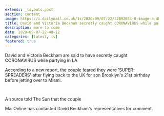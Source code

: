 ```yaml
---
extends: _layouts.post
section: content
image: https://i.dailymail.co.uk/1s/2020/09/07/22/32892034-0-image-a-48_1599515018932.jpg 
title: David and Victoria Beckham secretly caught CORONAVIRUS while partying in LA 
description: more to come 
date: 2020-09-07-22-48-12 
categories: [latest, tv] 
featured: true 
--- 
```

David and Victoria Beckham are said to have secretly caught CORONAVIRUS while partying in LA.

According to a new report, the couple feared they were 'SUPER-SPREADERS' after flying back to the UK for son Brooklyn's 21st birthday before jetting over to Miami.



 

A source told The Sun that the couple 

MailOnline has contacted David Beckham's representatives for comment. 

